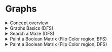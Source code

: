 # Graphs


<details>
<summary> Concept overview </summary>

---
- Graph = vertices (V) + edges (E)
- Edge: e(u, v), where u-source and v-sink
- Directed acyclic graph(DAC) - directed graph that is not circular
- Two vertices can be 'connected' or 'disconnected' via edge
- Types:
	- Weakly connected: there is a 'undirected' path between every pair  
	- Strongly connected: there is 'directed' path between every pair  
	- Complete: there is an edge between every pair  

- Search Complexity
	- both BFS, DFS has complexity of O(|V| + |E|)

---

</details>


<details>
<summary> Graphs Basics (DFS) </summary>

---
- Given list of winning and losing pair
- Greate a graph s.t. node follows winners->losers edge

---

```cpp
struct MatchResult {
	string winning_team, losing_team;
};

// main function
bool CanTeamABeatTeamB(const vector<MatchResult>& matches, const string& team_a, const string& team_b) {
	return IsReachableDfs(BuildGraph(matches), team_a, team_b, make_unique<unordered_set<string>>().get());
}

// creating graph
unordered_map<string, unordered_set<string>> BuildGraph (const vector<MatchResult>& matches) {

	unordered_map<string, unordered_set<string>> graph;
	
	for (const MatchResult& match : matches) {
		graph[match.winning_team].emplace(match.losing_team);
	}

	return graph;
}

// dfs search
bool IsReachableDfs(const unordered_map<string, unordered_set<string>>& graph, 
					const string& curr, const string& dest, unordered_set<string>* visited_ptr) {
	unordered_Set<string>& visited = *visited_ptr;

	if (curr == dest) {
		return true;
	} else if (visited.count(curr) || !graph.count(curr)) {
		return false;
	}

	visited.emplace(curr);

	const unordered_set<string>& tream_list = graph.at(curr);
	return any_of(Begin(tream_list), end(tream_list), [&](const string& team) {
		return IsReachableDfs(graph, team, dest, visited_ptr);
	});
}
```

---
- Time complexity: O(E)

---
</details>


<details>
<summary> Search a Maze (DFS) </summary>

---
- Given a 2D array grid representing a maze with designated entry and exit points
- Find path for entrance to exit, if one exists
---

```cpp
typedef enum {kWhite, kBlack} Color;

struct Coordinate {
	bool operator==(const Coordinate& that) const { // const after () indicates this method does not mutate (change members of this class)
		return x == that.x && y == that.y;
	}
	int x, y;
};

vector<Coordinate> SearchMaze(vector<vector<Color>> maze, const Coordinate& s, const Coordinate& e) {
	vector<Coordinate> path;
	SearchMazeHelper(s, e, &maze, &path);
	return path;
}

bool SearchMazeHelper(const Coordinate& cur, const Coordinate& e, 
					  vector<vector<Color>>* maze_ptr, vector<Coordinate>* path_ptr) {
	auto& maze = *maze_ptr;

	if (cur.x < 0 || cur.x >= size(maze) || cur.y < 0 || cur.y >= size(maze[cur.x]) || maze[cur.x][cur.y] != kWhite) {
		return false;
	}

	auto& path = *path_ptr;
	path.emplace_back(cur);
	maze[cur.x][cur.y] = kBlack;

	if (cur == e) {
		return true;
	}

	for (const Coordinate& next_move : {Coordinate{cur.x, cur.y+1}, Coordinate{cur.x, cur.y-1},
										Coordinate{cur.x+1, cur.y}, Coordinate{cur.x-1, cur.y}}) {
		if (SearchMazeHelper(next_move, e, maze_ptr, path_ptr)) {
			return true;
		}
	}

	path.pop_back();
	return false;
}

```

---
- Time complexity: O(|V| + |E|)

---
</details>


<details>
<summary> Paint a Boolean Matrix (Flip Color region, BFS) </summary>

---
- Given a 2D array with black or white cell and a coordinate
- Change all neighbor of same color to opposite

---

```cpp
void FlipColor(int x, int y, vector<deque<bool>>* image_ptr) {
	vector<deque<bool>>& image = *image_ptr;
	const bool color = image[x][y];

	queue<pair<int, int>> q;
	image[x][y] = !color;

	while (!empty(q)) {
		cont auto [x, y] = q.front();
		q.pop();

		for (const auto& [next_x, next_y] : initializer_list<pair<int, int>>{{x, y+1}, {x, y-1}, {x+1, y}, {x-1, y}}) {
			if (next_x >= 0 && next_x < size(image) && next_y >= 0 && next_y < size(image[next_x]) && image[next_x][next_y] == color) {
				image[next_x][next_y] = !color;
				q.emplace(next_x, next_y);
			}
		}
	}
}
```

---
- Time complexity: O(mn), BFS

---
</details>


<details>
<summary> Paint a Boolean Matrix (Flip Color region, DFS) </summary>

```cpp
void FlipColor(int x, int y, vector<deque<bool>>* image_ptr) {
	vector<deque<bool>>& image = *image_ptr;
	const bool color = image[x][y];

	image[x][y] = !color; // flip
	for (const auto& [next_x, next_y] : initializer_list<pair<int, int>>{{x, y+1}, {x, y-1}, {x+1, y}, {x-1, y}}) {
		if (next_x >= 0 && next_x < size(image) && next_y >= 0 && next_y < size(image[next_x]) && image[next_x][next_y] == color) {
			FlipColor(next_x, next_y, &image)
		}
	}
}
```

---
- Time complexity: O(mn), DFS

---
</details>